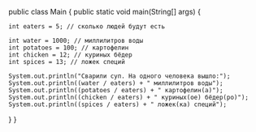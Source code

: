 public class Main { public static void main(String[] args) {

    int eaters = 5; // сколько людей будут есть

    int water = 1000; // миллилитров воды
    int potatoes = 100; // картофелин
    int chicken = 12; // куриных бёдер
    int spices = 13; // ложек специй

    System.out.println("Сварили суп. На одного человека вышло:");
    System.out.println((water / eaters) + " миллилитров воды");
    System.out.println((potatoes / eaters) + " картофелин(а)");
    System.out.println((chicken / eaters) + " куриных(ое) бёдер(ро)");
    System.out.println((spices / eaters) + " ложек(ка) специй");

}
}